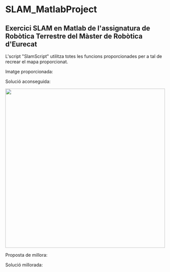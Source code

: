 # SLAM_MatlabProject

## Exercici SLAM en Matlab de l'assignatura de Robòtica Terrestre del Màster de Robòtica d'Eurecat

L'script "SlamScript" utilitza totes les funcions proporcionades per a tal de recrear el mapa proporcionat.

Imatge proporcionada:

Solució aconseguida:

<img src="images/Sol.fig" width="500">


Proposta de millora:

Solució millorada:
